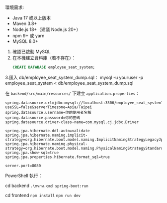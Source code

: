 環境需求:
- Java 17 或以上版本
- Maven 3.8+
- Node.js 18+（建議 Node.js 20+）
- npm 9+ 或 yarn
- MySQL 8.0+

1. 確認已啟動 MySQL
2. 在本機建立資料庫（若不存在）：
   ```sql
   CREATE DATABASE employee_seat_system;
3.匯入 db/employee_seat_system_dump.sql：
mysql -u youruser -p employee_seat_system < db/employee_seat_system_dump.sql

在 `backend/src/main/resources/` 下建立 `application.properties`：

```properties
spring.datasource.url=jdbc:mysql://localhost:3306/employee_seat_system?useSSL=false&serverTimezone=Asia/Taipei
spring.datasource.username=你的使用者名稱
spring.datasource.password=你的密碼
spring.datasource.driver-class-name=com.mysql.cj.jdbc.Driver

spring.jpa.hibernate.ddl-auto=validate
spring.jpa.hibernate.naming.implicit-strategy=org.hibernate.boot.model.naming.ImplicitNamingStrategyLegacyJpaImpl
spring.jpa.hibernate.naming.physical-strategy=org.hibernate.boot.model.naming.PhysicalNamingStrategyStandardImpl
spring.jpa.show-sql=true
spring.jpa.properties.hibernate.format_sql=true

server.port=8080
```

PowerShell 執行：

cd backend
`.\mvnw.cmd spring-boot:run`

cd frontend
`npm install`
`npm run dev`